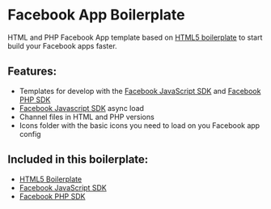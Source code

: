 Facebook App Boilerplate
=============================

HTML and PHP Facebook App template based on [HTML5 boilerplate] to start build your Facebook apps faster.

## Features:

  - Templates for develop with the [Facebook JavaScript SDK] and [Facebook PHP SDK]
  - [Facebook Javascript SDK] async load
  - Channel files in HTML and PHP versions  
  - Icons folder with the basic icons you need to load on you Facebook app config

## Included in this boilerplate:

  - [HTML5 Boilerplate]
  - [Facebook JavaScript SDK]
  - [Facebook PHP SDK]

[HTML5 Boilerplate]: http://html5boilerplate.com/
[Facebook JavaScript SDK]: https://developers.facebook.com/docs/reference/javascript/
[Facebook PHP SDK]: https://developers.facebook.com/docs/reference/php/